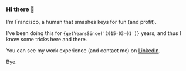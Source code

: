 ### Hi there 👋

I'm Francisco, a human that smashes keys for fun (and profit). 

I've been doing this for `{getYearsSince('2015-03-01')}` years, and thus I know some tricks here and there.

You can see my work experience (and contact me) on [LinkedIn](https://www.linkedin.com/in/femhanna/).

Bye.
